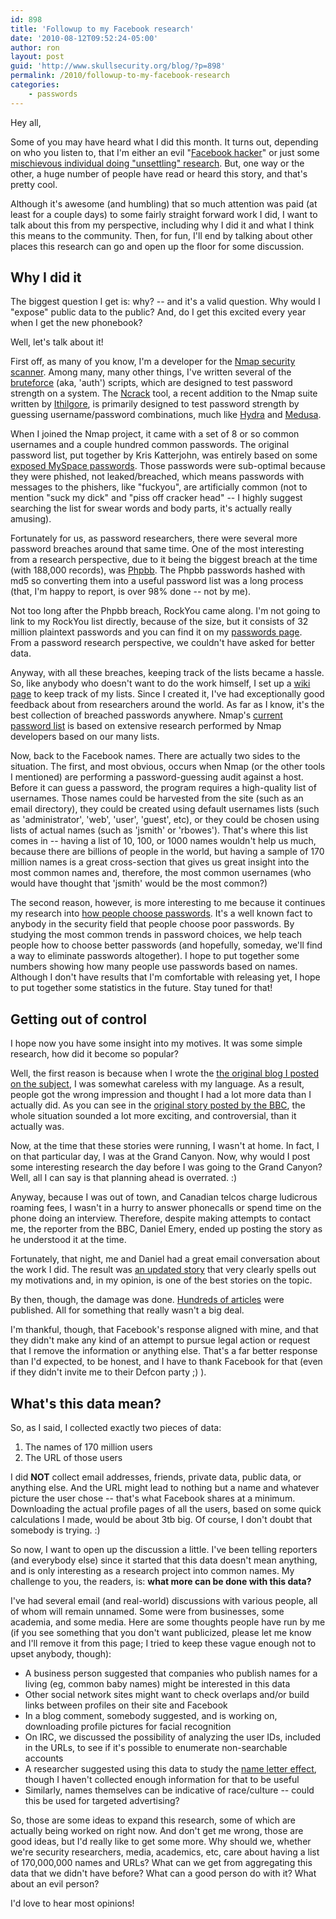 ```yaml
---
id: 898
title: 'Followup to my Facebook research'
date: '2010-08-12T09:52:24-05:00'
author: ron
layout: post
guid: 'http://www.skullsecurity.org/blog/?p=898'
permalink: /2010/followup-to-my-facebook-research
categories:
    - passwords
---
```


Hey all,

Some of you may have heard what I did this month. It turns out, depending on who you listen to, that I'm either an evil "<a href='http://www.theatlanticwire.com/opinions/view/opinion/Hacker-Harvests-100M-Facebook-Profiles-and-Publishes-Data-Whos-At-Risk-4510'>Facebook hacker</a>" or just some <a href='http://www.telegraph.co.uk/technology/facebook/7919103/First-Wikileaks-now-Facebook.-Is-this-the-death-of-privacy.html'>mischievous individual doing "unsettling" research</a>. But, one way or the other, a huge number of people have read or heard this story, and that's pretty cool. 

Although it's awesome (and humbling) that so much attention was paid (at least for a couple days) to some fairly straight forward work I did, I want to talk about this from my perspective, including why I did it and what I think this means to the community. Then, for fun, I'll end by talking about other places this research can go and open up the floor for some discussion. 
<!--more-->
<h2>Why I did it</h2>
The biggest question I get is: why? -- and it's a valid question. Why would I "expose" public data to the public? And, do I get this excited every year when I get the new phonebook?

Well, let's talk about it! 

First off, as many of you know, I'm a developer for the <a href='http://nmap.org'>Nmap security scanner</a>. Among many, many other things, I've written several of the <a href='http://nmap.org/nsedoc/categories/auth.html'>bruteforce</a> (aka, 'auth') scripts, which are designed to test password strength on a system. The <a href='http://nmap.org/ncrack'>Ncrack</a> tool, a recent addition to the Nmap suite written by <a href='https://twitter.com/ithilgore'>Ithilgore</a>, is primarily designed to test password strength by guessing username/password combinations, much like <a href='http://freeworld.thc.org/thc-hydra/'>Hydra</a> and <a href='http://www.foofus.net/~jmk/medusa/medusa.html'>Medusa</a>.

When I joined the Nmap project, it came with a set of 8 or so common usernames and a couple hundred common passwords. The original password list, put together by Kris Katterjohn, was entirely based on some <a href='http://downloads.skullsecurity.org/passwords/myspace.txt'>exposed MySpace passwords</a>. Those passwords were sub-optimal because they were phished, not leaked/breached, which means passwords with messages to the phishers, like "fuckyou", are artificially common (not to mention "suck my dick" and "piss off cracker head" -- I highly suggest searching the list for swear words and body parts, it's actually really amusing). 

Fortunately for us, as password researchers, there were several more password breaches around that same time. One of the most interesting from a research perspective, due to it being the biggest breach at the time (with 188,000 records), was <a href='http://downloads.skullsecurity.org/passwords/phpbb.txt.bz2'>Phpbb</a>. The Phpbb passwords hashed with md5 so converting them into a useful password list was a long process (that, I'm happy to report, is over 98% done -- not by me). 

Not too long after the Phpbb breach, RockYou came along. I'm not going to link to my RockYou list directly, because of the size, but it consists of 32 million plaintext passwords and you can find it on my <a href='http://www.skullsecurity.org/wiki/index.php/Passwords'>passwords page</a>. From a password research perspective, we couldn't have asked for better data. 

Anyway, with all these breaches, keeping track of the lists became a hassle. So, like anybody who doesn't want to do the work himself, I set up a <a href='http://skullsecurity.org/wiki/index.php/Passwords'>wiki page</a> to keep track of my lists. Since I created it, I've had exceptionally good feedback about from researchers around the world. As far as I know, it's the best collection of breached passwords anywhere. Nmap's <a href='http://nmap.org/svn/nselib/data/passwords.lst'>current password list</a> is based on extensive research performed by Nmap developers based on our many lists. 

Now, back to the Facebook names. There are actually two sides to the situation. The first, and most obvious, occurs when Nmap (or the other tools I mentioned) are performing a password-guessing audit against a host. Before it can guess a password, the program requires a high-quality list of usernames. Those names could be harvested from the site (such as an email directory), they could be created using default usernames lists (such as 'administrator', 'web', 'user', 'guest', etc), or they could be chosen using lists of actual names (such as 'jsmith' or 'rbowes'). That's where this list comes in -- having a list of 10, 100, or 1000 names wouldn't help us much, because there are billions of people in the world, but having a sample of 170 million names is a great cross-section that gives us great insight into the most common names and, therefore, the most common usernames (who would have thought that 'jsmith' would be the most common?)

The second reason, however, is more interesting to me because it continues my research into <a href='http://www.skullsecurity.org/blog/?p=538'>how people choose passwords</a>. It's a well known fact to anybody in the security field that people choose poor passwords. By studying the most common trends in password choices, we help teach people how to choose better passwords (and hopefully, someday, we'll find a way to eliminate passwords altogether). I hope to put together some numbers showing how many people use passwords based on names. Although I don't have results that I'm comfortable with releasing yet, I hope to put together some statistics in the future. Stay tuned for that!

<h2>Getting out of control</h2>
I hope now you have some insight into my motives. It was some simple research, how did it become so popular?

Well, the first reason is because when I wrote the <a href='http://www.skullsecurity.org/blog/?p=887'>the original blog I posted on the subject</a>, I was somewhat careless with my language. As a result, people got the wrong impression and thought I had a lot more data than I actually did. As you can see in the <a href='http://www.bbc.co.uk/news/technology-10796584'>original story posted by the BBC</a>, the whole situation sounded a lot more exciting, and controversial, than it actually was. 

Now, at the time that these stories were running, I wasn't at home. In fact, I on that particular day, I was at the Grand Canyon. Now, why would I post some interesting research the day before I was going to the Grand Canyon? Well, all I can say is that planning ahead is overrated. :)

Anyway, because I was out of town, and Canadian telcos charge ludicrous roaming fees, I wasn't in a hurry to answer phonecalls or spend time on the phone doing an interview. Therefore, despite making attempts to contact me, the reporter from the BBC, Daniel Emery, ended up posting the story as he understood it at the time. 

Fortunately, that night, me and Daniel had a great email conversation about the work I did. The result was <a href='http://www.bbc.co.uk/news/technology-10802730'>an updated story</a> that very clearly spells out my motivations and, in my opinion, is one of the best stories on the topic. 

By then, though, the damage was done. <a href='http://news.google.ca/news/search?aq=f&pz=1&cf=all&ned=ca&hl=en&q=ron+bowes'>Hundreds of articles</a> were published. All for something that really wasn't a big deal. 

I'm thankful, though, that Facebook's response aligned with mine, and that they didn't make any kind of an attempt to pursue legal action or request that I remove the information or anything else. That's a far better response than I'd expected, to be honest, and I have to thank Facebook for that (even if they didn't invite me to their Defcon party ;) ). 

<h2>What's this data mean?</h2>
So, as I said, I collected exactly two pieces of data:
<ol>
<li>The names of 170 million users</li>
<li>The URL of those users</li>
</ol>

I did <strong>NOT</strong> collect email addresses, friends, private data, public data, or anything else. And the URL might lead to nothing but a name and whatever picture the user chose -- that's what Facebook shares at a minimum. Downloading the actual profile pages of all the users, based on some quick calculations I made, would be about 3tb big. Of course, I don't doubt that somebody is trying. :)

So now, I want to open up the discussion a little. I've been telling reporters (and everybody else) since it started that this data doesn't mean anything, and is only interesting as a research project into common names. My challenge to you, the readers, is: <strong>what more can be done with this data?</strong>

I've had several email (and real-world) discussions with various people, all of whom will remain unnamed. Some were from businesses, some academia, and some media. Here are some thoughts people have run by me (if you see something that you don't want publicized, please let me know and I'll remove it from this page; I tried to keep these vague enough not to upset anybody, though):
<ul>
  <li>A business person suggested that companies who publish names for a living (eg, common baby names) might be interested in this data</li>
  <li>Other social network sites might want to check overlaps and/or build links between profiles on their site and Facebook</li>
  <li>In a blog comment, somebody suggested, and is working on, downloading profile pictures for facial recognition</li>
  <li>On IRC, we discussed the possibility of analyzing the user IDs, included in the URLs, to see if it's possible to enumerate non-searchable accounts</li>
  <li>A researcher suggested using this data to study the <a href='http://en.wikipedia.org/wiki/Name_letter_effect'>name letter effect</a>, though I haven't collected enough information for that to be useful</li>
  <li>Similarly, names themselves can be indicative of race/culture -- could this be used for targeted advertising?</li>
</ul>

So, those are some ideas to expand this research, some of which are actually being worked on right now. And don't get me wrong, those are good ideas, but I'd really like to get some more. Why should we, whether we're security researchers, media, academics, etc, care about having a list of 170,000,000 names and URLs? What can we get from aggregating this data that we didn't have before? What can a good person do with it? What about an evil person?

I'd love to hear most opinions! 


